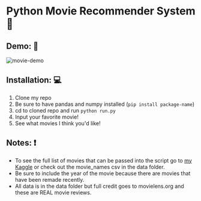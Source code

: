 # Python Movie Recommender System :movie_camera:

## Demo: :link:

![movie-demo](https://github.com/r1cummings/mini-movie-recommender/blob/main/references/movie-demo2.gif)

## Installation: :computer:
1. Clone my repo
2. Be sure to have pandas and numpy installed (`pip install package-name`)
3. cd to cloned repo and run `python run.py`
4. Input your favorite movie!
5. See what movies I think you'd like!

## Notes: :exclamation:
- To see the full list of movies that can be passed into the script go to [my Kaggle](www.kaggle.com/dataset/ff6c55df9a4bd7d8d0d48c8da0171d1ed10ecbe1a489a2f949bb68903479052e) or check out the movie_names csv in the data folder.
- Be sure to include the year of the movie because there are movies that have been remade recently.
- All data is in the data folder but full credit goes to movielens.org and these are REAL movie reviews.
